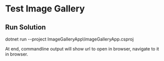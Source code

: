 # Test Image Gallery
## Run Solution
dotnet run --project ImageGalleryApp\ImageGalleryApp.csproj

At end, commandline output will show url to open in browser, navigate to it in browser.
